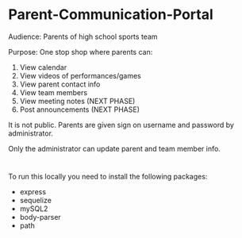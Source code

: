 # Parent-Communication-Portal

Audience: Parents of high school sports team

Purpose: One stop shop where parents can:
1.	View calendar
2.	View videos of performances/games
3.	View parent contact info
4.	View team members
5.	View meeting notes (NEXT PHASE)
6.	Post announcements (NEXT PHASE)

It is not public. Parents are given sign on username and password by administrator.

Only the administrator can update parent and team member info.
#
To run this locally you need to install the following packages:
* express
* sequelize
* mySQL2
* body-parser
* path

